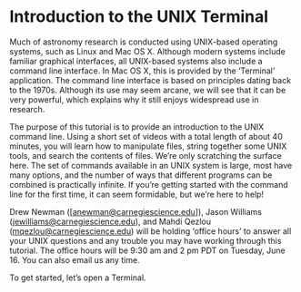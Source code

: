 # Introduction to the UNIX Terminal

Much of astronomy research is conducted using UNIX-based operating systems, such as Linux and Mac OS X. Although modern systems include familiar graphical interfaces, all UNIX-based systems also include a command line interface. In Mac OS X, this is provided by the ‘Terminal’ application. The command line interface is based on principles dating back to the 1970s. Although its use may seem arcane, we will see that it can be very powerful, which explains why it still enjoys widespread use in research.

The purpose of this tutorial is to provide an introduction to the UNIX command line. Using a short set of videos with a total length of about 40 minutes, you will learn how to manipulate files, string together some UNIX tools, and search the contents of files. We’re only scratching the surface here. The set of commands available in an UNIX system is large, most have many options, and the number of ways that different programs can be combined is practically infinite. If you’re getting started with the command line for the first time, it can seem formidable, but we’re here to help!

Drew Newman ([anewman@carnegiescience.edu]), Jason Williams (jewilliams@carnegiescience.edu), and Mahdi Qezlou (mqezlou@carnegiescience.edu) will be holding ‘office hours’ to answer all your UNIX questions and any trouble you may have working through this tutorial. The office hours will be 9:30 am and 2 pm PDT on Tuesday, June 16. You can also email us any time. 

To get started, let’s open a Terminal.
